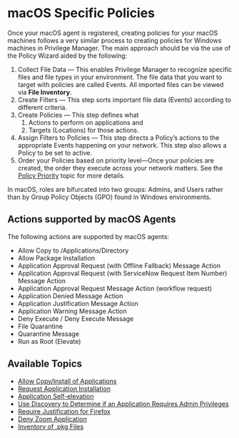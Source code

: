 [title]: # (macOS Specific Policies)
[tags]: # (policy examples)
[priority]: # (6)
# macOS Specific Policies

Once your macOS agent is registered, creating policies for your macOS machines follows a very similar process to creating policies for Windows machines in Privilege Manager. The main approach should be via the use of the Policy Wizard aided by the following:

1. Collect File Data — This enables Privilege Manager to recognize specific files and file types in your environment. The file data that you want to target with policies are called Events. All imported files can be viewed via __File Inventory__.
1. Create Filters — This step sorts important file data (Events) according to different criteria.
1. Create Policies — This step defines what
   1. Actions to perform on applications and
   1. Targets (Locations) for those actions.
1. Assign Filters to Policies — This step directs a Policy’s actions to the appropriate Events happening on your network. This step also allows a Policy to be set to active.
1. Order your Policies based on priority level—Once your policies are created, the order they execute across your network matters. See the [Policy Priority](../../app-control/policies/priority.md) topic for more details.

In macOS, roles are bifurcated into two groups: Admins, and Users rather than by Group Policy Objects (GPO) found in Windows environments.

## Actions supported by macOS Agents

The following actions are supported by macOS agents:

* Allow Copy to /Applications/Directory
* Allow Package Installation
* Application Approval Request (with Offline Fallback) Message Action
* Application Approval Request (with ServiceNow Request Item Number) Message Action
* Application Approval Request Message Action (workflow request)
* Application Denied Message Action
* Application Justification Message Action
* Application Warning Message Action
* Deny Execute / Deny Execute Message
* File Quarantine
* Quarantine Message
* Run as Root (Elevate)

## Available Topics

* [Allow Copy/Install of Applications](copy-install.md)
* [Request Application Installation](app-install-approval-request.md)
* [Application Self-elevation](self-elevation.md)
* [Use Discovery to Determine if an Application Requires Admin Privileges](determ-admin.md)
* [Require Justification for Firefox](justification-firefox.md)
* [Deny Zoom Application](deny-photos.md)
* [Inventory of .pkg Files](inventory-pkg.md)
<!--* [Adding macOS Agents to a Computer Testing Group](add-testing-group.md)-->

